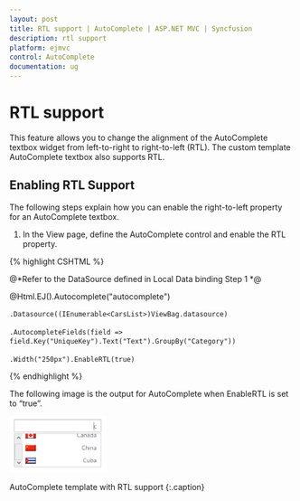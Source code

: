 ```yaml
---
layout: post
title: RTL support | AutoComplete | ASP.NET MVC | Syncfusion
description: rtl support
platform: ejmvc
control: AutoComplete
documentation: ug
---
```


# RTL support

This feature allows you to change the alignment of the AutoComplete textbox widget from left-to-right to right-to-left (RTL). The custom template AutoComplete textbox also supports RTL. 

## Enabling RTL Support

The following steps explain how you can enable the right-to-left property for an AutoComplete textbox.



1. In the View page, define the AutoComplete control and enable the RTL property.


{% highlight CSHTML %}


@*Refer to the DataSource defined in Local Data binding Step 1 *@

@Html.EJ().Autocomplete("autocomplete")

    .Datasource((IEnumerable<CarsList>)ViewBag.datasource)

    .AutocompleteFields(field => field.Key("UniqueKey").Text("Text").GroupBy("Category"))

    .Width("250px").EnableRTL(true)

{% endhighlight %}



The following image is the output for AutoComplete when EnableRTL is set to “true”.



![](RTL-support_images/RTL-support_img1.png)

AutoComplete template with RTL support
{:.caption}

